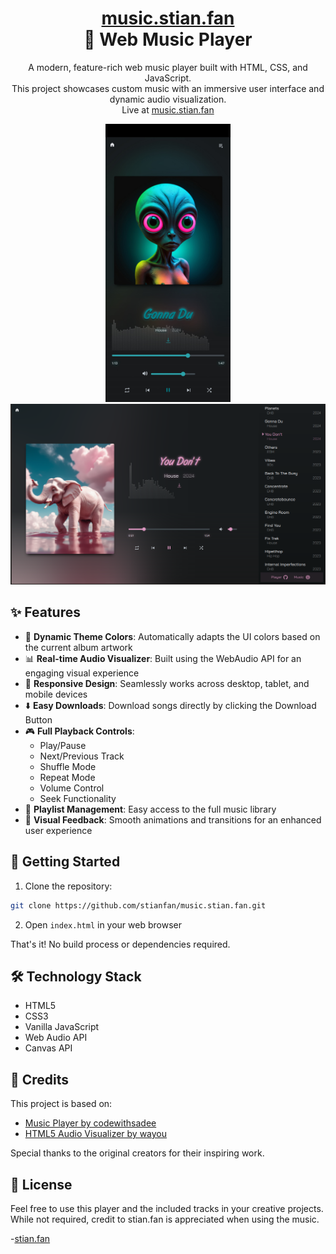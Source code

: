 <div align="center">
<h1><a href="https://music.stian.fan">music.stian.fan</a>
<br>🎵 Web Music Player</h1>
<p>
A modern, feature-rich web music player built with HTML, CSS, and JavaScript. <br>
This project showcases custom music with an immersive user interface and dynamic audio visualization. <br>
Live at <a href="https://music.stian.fan">music.stian.fan</a>
</p>
<img src="ss-mobile.jpg" alt="Player on Mobile" width="200">
<img src="ss-big.png" alt="Player on Desktop" width="600">
</div>

## ✨ Features

- 🎨 **Dynamic Theme Colors**: Automatically adapts the UI colors based on the current album artwork
- 📊 **Real-time Audio Visualizer**: Built using the WebAudio API for an engaging visual experience
- 📱 **Responsive Design**: Seamlessly works across desktop, tablet, and mobile devices
- ⬇️ **Easy Downloads**: Download songs directly by clicking the Download Button
- 🎮 **Full Playback Controls**: 
  - Play/Pause
  - Next/Previous Track
  - Shuffle Mode
  - Repeat Mode
  - Volume Control
  - Seek Functionality
- 📑 **Playlist Management**: Easy access to the full music library
- 🌈 **Visual Feedback**: Smooth animations and transitions for an enhanced user experience

## 🚀 Getting Started

1. Clone the repository:
```bash
git clone https://github.com/stianfan/music.stian.fan.git
```

2. Open `index.html` in your web browser

That's it! No build process or dependencies required.

## 🛠️ Technology Stack

- HTML5
- CSS3
- Vanilla JavaScript
- Web Audio API
- Canvas API

## 🙏 Credits

This project is based on:
- [Music Player by codewithsadee](https://github.com/codewithsadee/music-player)
- [HTML5 Audio Visualizer by wayou](https://github.com/wayou/HTML5_Audio_Visualizer)

Special thanks to the original creators for their inspiring work.

## 📝 License

Feel free to use this player and the included tracks in your creative projects. While not required, credit to stian.fan is appreciated when using the music.

-[stian.fan](http://stian.fan)

